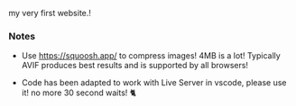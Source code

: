 my very first website.!

### Notes

- Use https://squoosh.app/ to compress images! 4MB is a lot! Typically AVIF produces best results and is supported by all browsers!

- Code has been adapted to work with Live Server in vscode, please use it! no more 30 second waits! 🐈
